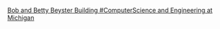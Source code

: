 [Bob and Betty Beyster Building   #ComputerScience and Engineering at Michigan](https://qi.tc/qi/114950)